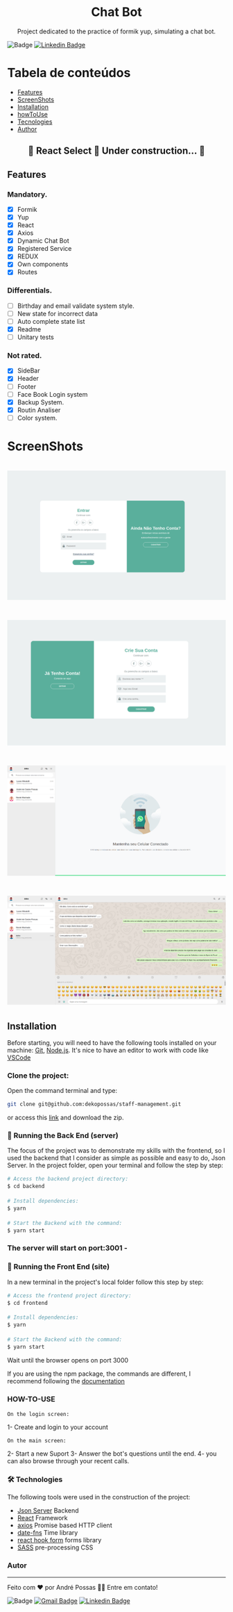 <h1 align="center">Chat Bot</h1>
<p align="center">Project dedicated to the practice of formik yup, simulating a chat bot.</p>

![Badge](https://img.shields.io/badge/André-Possas-%237159c1?style=for-the-badge)
[![Linkedin Badge](https://img.shields.io/badge/-LinkedIn-blue?style=for-the-badge-square&logo=Linkedin&logoColor=white&link=https://www.linkedin.com/in/andrepossas/)](https://www.linkedin.com/in/andrepossas/)

Tabela de conteúdos
=================
<!--ts-->
   * [Features](#Features)
   * [ScreenShots](#ScreenShots)
   * [Installation](#Instalação)
   * [howToUse](#How-to-use)	
   * [Tecnologies](#tecnologias)
   * [Author](#Autor)
<!--te-->

<h2 align="center"> 
	🚧  React Select 🚀 Under construction...  🚧
</h2>

## Features
### Mandatory.

- [x] Formik
- [x] Yup
- [x] React
- [x] Axios
- [x] Dynamic Chat Bot
- [x] Registered Service
- [x] REDUX
- [x] Own components
- [x] Routes

### Differentials.

- [ ] Birthday and email validate system style.
- [ ] New state for incorrect data
- [ ] Auto complete state list
- [x] Readme
- [ ] Unitary tests

### Not rated.

- [x] SideBar
- [x] Header
- [ ] Footer
- [ ] Face Book Login system
- [x] Backup System.
- [x] Routin Analiser
- [ ] Color system.

# ScreenShots

<h1 align="left">
  <img alt="login page" title="#LoginPage" src="./assets/loginPage.png" />
</h1>
<h1 align="right">
  <img alt="new user" title="#NewUser" src="./assets/newUserPage.png" />
</h1>
<h1 align="left">
  <img alt="Main Page" title="#MainPage" src="./assets/mainPage.png" />
</h1>
<h1 align="right">
  <img alt="Full Suport" title="#FullSuport" src="./assets/fullSuport.png" />
</h1>

## Installation

Before starting, you will need to have the following tools installed on your machine:
[Git](https://git-scm.com), [Node.js](https://nodejs.org/en/). 
It's nice to have an editor to work with code like [VSCode](https://code.visualstudio.com/)

### Clone the project:
Open the command terminal and type:
```bash
git clone git@github.com:dekopossas/staff-management.git
```
or access this [link](git@github.com:dekopossas/staff-management.git) and download the zip.

### 🎲 Running the Back End (server)
The focus of the project was to demonstrate my skills with the frontend, so I used the backend that I consider as simple as possible and easy to do, Json Server.
In the project folder, open your terminal and follow the step by step:

```bash
# Access the backend project directory:
$ cd backend

# Install dependencies:
$ yarn

# Start the Backend with the command:
$ yarn start
```
### The server will start on port:3001 -

### 🎲 Running the Front End (site)
In a new terminal in the project's local folder follow this step by step:

```bash
# Access the frontend project directory:
$ cd frontend

# Install dependencies:
$ yarn

# Start the Backend with the command:
$ yarn start
```
Wait until the browser opens on port 3000

If you are using the npm package, the commands are different,
I recommend following the [documentation](https://www.npmjs.com/)

### HOW-TO-USE

	On the login screen:
1- Create and login to your account 

	On the main screen:
2- Start a new Suport
3- Answer the bot's questions until the end.
4- you can also browse through your recent calls.

### 🛠 Technologies

The following tools were used in the construction of the project:

- [Json Server](https://github.com/typicode/json-server) Backend
- [React](https://pt-br.reactjs.org/) Framework
- [axios](https://github.com/axios/axios) Promise based HTTP client
- [date-fns](https://date-fns.org/) Time library
- [react hook form](https://react-hook-form.com/) forms library
- [SASS](https://sass-lang.com/) pre-processing CSS

### Autor
---

Feito com ❤️ por André Possas 👋🏽 Entre em contato!

![Badge](https://img.shields.io/badge/André-Possas-%237159c1?style=for-the-badge)
[![Gmail Badge](https://img.shields.io/badge/-andrepossaster@gmail.com-c14438?style=flat-square&logo=Gmail&logoColor=white&link=mailto:andrepossaster@gmail.com)](andrepossaster@gmail.com)
[![Linkedin Badge](https://img.shields.io/badge/-LinkedIn-blue?style=for-the-badge-square&logo=Linkedin&logoColor=white&link=https://www.linkedin.com/in/andrepossas/)](https://www.linkedin.com/in/andrepossas/)

